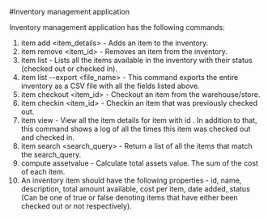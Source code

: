 #Inventory management application

Inventory management application has the following commands:
 1. item add <item_details> - Adds an item to the inventory.
 2. item remove <item_id> - Removes an item from the inventory.
 3.  item list - Lists all the items available in the inventory with their status (checked out or checked in).
 4. item list --export <file_name> - This command exports the entire inventory as a CSV file with all the fields listed above.
 5.  item checkout <item_id> - Checkout an item from the warehouse/store.
 6. item checkin <item_id> - Checkin an item that was previously checked out.
 7. item view <id> - View all the item details for item with id <id>. In addition to that, this command shows a log of all the times this item was checked out and checked in.
8.  item search <search_query> - Return a list of all the items that match the search_query.
 9. compute assetvalue - Calculate total assets value. The sum of the cost of each item.
10. An inventory item should have the following properties - id, name, description, total amount available, cost per item, date added, status (Can be one of true or false denoting items that have either been checked out or not respectively).
